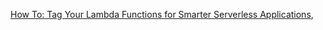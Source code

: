 [How To: Tag Your Lambda Functions for Smarter Serverless Applications](https://www.jeremydaly.com/how-to-tag-your-lambda-functions-for-smarter-serverless-applications/), 
